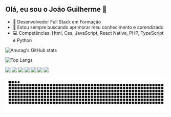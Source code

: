 ## Olá, eu sou o João Guilherme 👋

- 🔭 Desenvolvedor Full Stack em Formação
- 📝 Estou sempre buscando aprimorar meu conhecimento e aprendizado
- 💻 Competências: Html, Css, JavaScript, React Native, PHP, TypeScript e Python

![Anurag's GitHub stats](https://github-readme-stats.vercel.app/api?username=joaoguilhermes2&show_icons=true&bg_color=00000000)

![Top Langs](https://github-readme-stats.vercel.app/api/top-langs/?username=joaoguilhermes2&layout=compact&bg_color=00000000&text_color=ffffff&title_color=00bfff)


<img src="https://cdn.jsdelivr.net/gh/devicons/devicon@latest/icons/html5/html5-original.svg" width=50px> <img src="https://cdn.jsdelivr.net/gh/devicons/devicon@latest/icons/css3/css3-original.svg" width=50px> <img src="https://cdn.jsdelivr.net/gh/devicons/devicon@latest/icons/javascript/javascript-original.svg" width=50px> <img src="https://cdn.jsdelivr.net/gh/devicons/devicon@latest/icons/react/react-original.svg" width=50px> <img src="https://cdn.jsdelivr.net/gh/devicons/devicon@latest/icons/php/php-original.svg" width=50px> <img src="https://cdn.jsdelivr.net/gh/devicons/devicon@latest/icons/typescript/typescript-original.svg" width=50px> <img src="https://cdn.jsdelivr.net/gh/devicons/devicon@latest/icons/python/python-original.svg" width=50px>
          

<picture align="center">
  <source media="(prefers-color-scheme: dark)" srcset="https://raw.githubusercontent.com/joaoguilhermes2/joaoguilhermes2/output/github-contribution-grid-snake-dark.svg">
  <source media="(prefers-color-scheme: light)" srcset="https://raw.githubusercontent.com/joaoguilhermes2/joaoguilhermes2/output/github-contribution-grid-snake-dark.svg">
  <img align="center" alt="github contribution grid snake animation" src="https://raw.githubusercontent.com/joaoguilhermes2/joaoguilhermes2/output/github-contribution-grid-snake.svg">
</picture>
